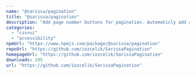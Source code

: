 ```yaml
---
name: "@sarissa/pagination"
title: "@sarissa/pagination"
description: "Add page number buttons for pagination. Automaticly add and disable numbers as current page number."
categories:
  - "css+ui"
  - "accessibility"
npmUrl: "https://www.npmjs.com/package/@sarissa/pagination"
repoUrl: "https://github.com/iozcelik/SarissaPagination"
homepageUrl: "https://github.com/iozcelik/SarissaPagination"
downloads: 195
url: "https://github.com/iozcelik/SarissaPagination"
---
```

